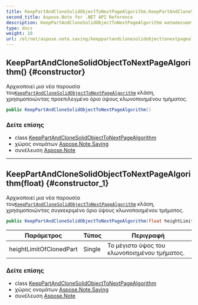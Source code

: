```yaml
---
title: KeepPartAndCloneSolidObjectToNextPageAlgorithm.KeepPartAndCloneSolidObjectToNextPageAlgorithm
second_title: Aspose.Note for .NET API Reference
description: KeepPartAndCloneSolidObjectToNextPageAlgorithm κατασκευαστής. Αρχικοποιεί μια νέα παρουσία τουKeepPartAndCloneSolidObjectToNextPageAlgorithm κλάση χρησιμοποιώντας προεπιλεγμένο όριο ύψους κλωνοποιημένου τμήματος.
type: docs
weight: 10
url: /el/net/aspose.note.saving/keeppartandclonesolidobjecttonextpagealgorithm/keeppartandclonesolidobjecttonextpagealgorithm/
---
```

## KeepPartAndCloneSolidObjectToNextPageAlgorithm() {#constructor}

Αρχικοποιεί μια νέα παρουσία του[`KeepPartAndCloneSolidObjectToNextPageAlgorithm`](../) κλάση, χρησιμοποιώντας προεπιλεγμένο όριο ύψους κλωνοποιημένου τμήματος.

```csharp
public KeepPartAndCloneSolidObjectToNextPageAlgorithm()
```

### Δείτε επίσης

* class [KeepPartAndCloneSolidObjectToNextPageAlgorithm](../)
* χώρος ονομάτων [Aspose.Note.Saving](../../keeppartandclonesolidobjecttonextpagealgorithm/)
* συνέλευση [Aspose.Note](../../../)

---

## KeepPartAndCloneSolidObjectToNextPageAlgorithm(float) {#constructor_1}

Αρχικοποιεί μια νέα παρουσία του[`KeepPartAndCloneSolidObjectToNextPageAlgorithm`](../) κλάση, χρησιμοποιώντας συγκεκριμένο όριο ύψους κλωνοποιημένου τμήματος.

```csharp
public KeepPartAndCloneSolidObjectToNextPageAlgorithm(float heightLimitOfClonedPart)
```

| Παράμετρος | Τύπος | Περιγραφή |
| --- | --- | --- |
| heightLimitOfClonedPart | Single | Το μέγιστο ύψος του κλωνοποιημένου τμήματος. |

### Δείτε επίσης

* class [KeepPartAndCloneSolidObjectToNextPageAlgorithm](../)
* χώρος ονομάτων [Aspose.Note.Saving](../../keeppartandclonesolidobjecttonextpagealgorithm/)
* συνέλευση [Aspose.Note](../../../)


